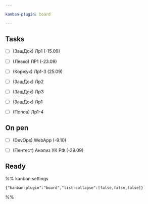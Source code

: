 ```yaml
---

kanban-plugin: board

---
```


## Tasks

- [ ] (ЗащДок) Лр1 (-15.09)
- [ ] (Левко) ЛР1 (-23.09)
- [ ] (Коржук) Лр1-3 (25.09)
- [ ] (ЗащДок) Лр2
- [ ] (ЗащДок) Лр3
- [ ] (ЗащДок) Лр1
- [ ] (Попов) Лр1-4


## On pen

- [ ] (DevOps) WebApp (-9.10)
- [ ] (Пентест) Анализ УК РФ (-29.09)


## Ready





%% kanban:settings
```
{"kanban-plugin":"board","list-collapse":[false,false,false]}
```
%%